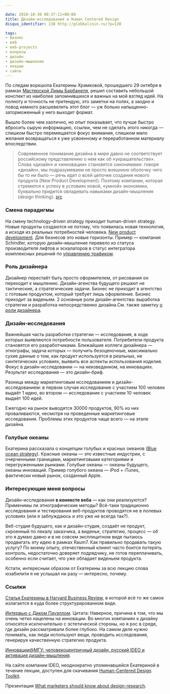 ```yaml
---

date: 2010-10-30 00:37:11+00:00
title: Дизайн-исследования и Human Centered Design
disqus_identifier: 138 http://glebkalinin.ru/?p=138

tags:
- бизнес
- веб
- веб-projects
- вопросы
- дизайн
- дизайн-мышление
- лекции
- сайты
---
```


По следам воркшопа Екатерины Храмковой, прошедшего 29 октября в рамках [Мастерской Димы Барбанеля](http://masterskaya.dimabarbanel.com/ru/), решил составить небольшой конспект из наиболее запомнившихся и важных на мой взгляд идей. На полноту и точность не претендую, это заметки на полях, а заодно и повод немного расшевелить этот блог — уж больно напыщенно-заторможенный у него выходит формат.


Вышло более чем хаотично, но опыт показывает, что лучше быстро вбросить сырую информацию, ссылки, чем не сделать этого никогда — слишком быстро перемещается фокус внимания, слишком мало желания возвращаться к уже усвоенному и переработанном материалу впоследствии.


> Современное понимание дизайна в мире давно не соответствует российскому представлению о нем как об «украшательстве». Слова «дизайн» и «инновации» становятся синонимами: говоря «дизайн», мы подразумеваем не просто внешнюю оболочку чего бы то ни было — речь идет о всей цепочке создания нового продукта (New Product Development). Поэтому компании, которая стремится к успеху в условиях новой, «умной» экономики, буквально придется овладевать навыками дизайн-мышления (design thinking). [src](http://www.hbr-russia.ru/blogs/23/1231)


<!-- more -->


### Смена парадигмы


На смену technology-driven strategy приходит human-driven strategy. Новые продукты создаются не потому, что появилась новая технология, а исходя из реальных потребностей человека. [New product development](http://en.wikipedia.org/wiki/New_product_development). Для бизнесов это новые горизонты. Пример — компания Schindler, которую дизайн-мышление перевело из статуса производителя лифтов и эскалаторов в статус интегратора комплексных решений по [управлению трафиком](http://www.schindler.com/group-index/group-kg-tech/group-tech-tm.htm).


### Роль дизайнера


Дизайнер перестаёт быть просто оформителем, от рисования он переходит к мышлению. Дизайн-агенства будущего решают не тактические, а стратегические задачи. Бизнес не приходит в агентство с готовым продуктом, который требует лишь оформление. Бизнес приходит за виденьем. 2 основные роли дизайн-агентства: выработка стратегии и разработка непосредственно дизайна.См. также заметку [о роли дизайнера](http://glebkalinin.ru/role-of-designer/).


### Дизайн-исследования


Важнейшая часть разработки стратегии — исследования, в ходе которых выявляются потребности пользователя. Потребители продукта становятся его разработчиками. Ближайшие коллеги дизайнера — этнографы, задача которых — получить безоценочные, максимально сухие данные о том, как продукт используется в реальных, не синтетических условиях, выявить все аспекты использования изделия. Фокус в дизайн-исследовании — на неизведанном, на инновациях. Результат исследования — это дизайн-бриф.

Разница между маркетинговым исследованием и дизайн-исследованием: в первом случае исследование с участием 100 человек выдаёт 1 идею, во втором — исследование с участием 10 человек выдаёт 100 идей.

Ежегодно на рынок выводятся 30000 продуктов, 90% из них проваливаются, несмотря на проведенные маркетинговые исследования. Проблемы этих продуктов чаще всего — на этапе дизайна.


### Голубые океаны


Екатерина рассказала о концепции голубых и красных океанов ([Blue ocean strategy](http://www.blueoceanstrategy.com/?)). Красные океаны — это известные индустрии, с очерченными границами, маркетинговыми категориями и перегруженными рынками. Голубые океаны — океаны будущего, океаны инноваций. Пример голубого океана — iPod + iTunes, фактически новый рынок, созданный Apple.


### Интересующие меня вопросы


Дизайн-исследования **в конексте веба** — как они реализуются? Применимы ли этнографические методы? Всё-таки традиционно исследования и тестирования веб-продуктов проводятся не в полевых условиях (или я заблуждаюсь и это уже не всегда так?).

Веб-студия будущего, как и дизайн-студия, создаёт не продукт, скроенный по лекалу заказчика, а виденье, стратегию, процесс — об это я думаю давно и в не совсем эксплицитном виде пытаюсь продвигать эту идею в рамках Raum7. Как правильно продавать такую услугу? По моему опыту, отечественный клиент часто боится потерять контроль, недостаточно доверяет подрядчику, не готов переплачивать, особенно если считает, что уже обладает виденьем продукта.

Кстати, интересным образом от Екатерины за всю лекцию слова юзабилити я не услышал ни разу — интересно, почему.


### Ссылки


[Статья Екатерины в Harvard Business Review](http://www.hbr-russia.ru/blogs/23/1231), в которой всё то же самое излагается в куда более структурированном виде.

[Интервью с Диком Пауэллом](http://www.designet.ru/context/interview/?id=3451). Цитата:
Наверное, причина в том, что мы очень четко нацелены на инновации. Во многих компаниях к дизайну относятся исключительно с эстетической стороны, но я рос в среде, где дизайн рассматривали более глубоко. На самом деле нужно понимать, как люди используют вещи, проводить исследования, генерируя качественную стратегию продукта.

[Инновации@МГУ: человекоцентричный дизайн, русский IDEO и активация дизайн-мышления](http://ru.intel.com/galaxy/forum/index.php?automodule=blog&blogid=481&showentry=3845).

На сайте компании IDEO, неоднократно упоминавшейся Екатериной в течение лекции, доступен для скачивания [Human-Centered Design Toolkit](http://www.ideo.com/work/human-centered-design-toolkit/).

Презентация [What marketers should know about design-research](http://www.slideshare.net/Lumiknows/what-marketers-should-know-about-design-research).
